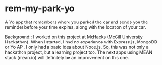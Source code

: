 # rem-my-park-yo

A Yo app that remembers where you parked the car and sends you the reminder before your time expires, along with the location of your car.


Background::
I worked on this project at McHacks (McGill University Hackathon). When I started, I had no experience with Express.js, MongoDB or Yo API. I only had a basic idea about Node.js. So, this was not only a hackathon project, but a learning project too. 
The next apps using MEAN stack (mean.io) will definitely be an improvement on this one.
